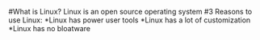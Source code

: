 #What is Linux?
Linux is an open source operating system
#3 Reasons to use Linux:
*Linux has power user tools
*Linux has a lot of customization
*Linux has no bloatware


